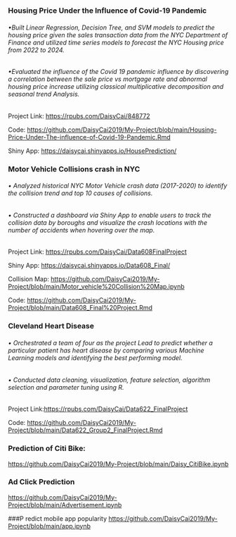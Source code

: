 ### Housing Price Under the Influence of Covid-19 Pandemic 
###### •Built Linear Regression, Decision Tree, and SVM models to predict the housing price given the sales transaction data from the NYC Department of Finance and utilized time series models to forecast the NYC Housing price from 2022 to 2024.
###### •Evaluated the influence of the Covid 19 pandemic influence by discovering a correlation between the sale price vs mortgage rate and abnormal housing price increase utilizing classical multiplicative decomposition and seasonal trend Analysis.
Project Link: https://rpubs.com/DaisyCai/848772

Code: https://github.com/DaisyCai2019/My-Project/blob/main/Housing-Price-Under-The-influence-of-Covid-19-Pandemic.Rmd

Shiny App: https://daisycai.shinyapps.io/HousePrediction/

### Motor Vehicle Collisions crash in NYC
###### •	Analyzed historical NYC Motor Vehicle crash data (2017-2020) to identify the collision trend and top 10 causes of collisions. 
###### •	Constructed a dashboard via Shiny App to enable users to track the collision data by boroughs and visualize the crash locations with the number of accidents when hovering over the map. 
Project Link: https://rpubs.com/DaisyCai/Data608FinalProject

Shiny App: https://daisycai.shinyapps.io/Data608_Final/

Collision Map: https://github.com/DaisyCai2019/My-Project/blob/main/Motor_vehicle%20Collision%20Map.ipynb

Code: https://github.com/DaisyCai2019/My-Project/blob/main/Data608_Final%20Project.Rmd


### Cleveland Heart Disease
###### •	Orchestrated a team of four as the project Lead to predict whether a particular patient has heart disease by comparing various Machine Learning models and identifying the best performing model.
###### •	Conducted data cleaning, visualization, feature selection, algorithm selection and parameter tuning using R.
Project Link:https://rpubs.com/DaisyCai/Data622_FinalProject

Code: https://github.com/DaisyCai2019/My-Project/blob/main/Data622_Group2_FinalProject.Rmd


### Prediction of Citi Bike:
https://github.com/DaisyCai2019/My-Project/blob/main/Daisy_CitiBike.ipynb

### Ad Click Prediction
https://github.com/DaisyCai2019/My-Project/blob/main/Advertisement.ipynb

###P redict mobile app popularity
https://github.com/DaisyCai2019/My-Project/blob/main/app.ipynb
